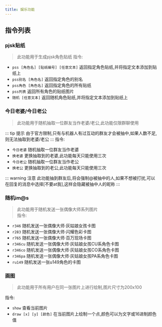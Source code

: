 ```yaml
---
title: 娱乐功能
---
```


## 指令列表

### pjsk贴纸

> 此功能用于生成pjsk角色贴纸
指令:

- `pss [角色名] [贴纸编号] [任意文本]` 返回指定角色贴纸,并将指定文本添加到贴纸上  
- `pss别名 [角色名]` 返回指定角色的别名
- `pss角色 [角色名]` 返回指定角色的所有贴纸
- `pss列表` 返回所有角色的贴纸图片  
- `随机 [任意文本]` 返回随机角色贴纸,并将指定文本添加到贴纸上  

### 今日老婆/今日老公

> 此功能用于随机抽取一位群友当作老婆/老公,此功能仅限群聊使用

::: tip 提示
由于官方限制,只有与机器人有过互动的群友才会被抽中,如果人数不足,则无法抽取到老婆/老公
:::
指令:

- `今日老婆` 随机抽取一位群友当作老婆  
- `换老婆` 更换抽取到的老婆,此功能每天只能使用三次
- `今日老公` 随机抽取一位群友当作老公  
- `换老公` 更换抽取到的老公,此功能每天只能使用三次

::: warning 注意
此功能抽到群友后,将会强制@被抽中的人,如果不想被打扰,可以在回复的消息中选择[不要at我],这样会隐藏被抽中人的昵称
:::

### 随机im@s

> 此功能用于随机发送一张偶像大师系列图片  
指令:

- `r346` 随机发送一张偶像大师·灰姑娘女孩卡图
- `r283` 随机发送一张偶像大师·闪耀色彩卡图
- `r765` 随机发送一张偶像大师·百万现场卡图
- `r346cu` 随机发送一张偶像大师·灰姑娘女孩CU系角色卡图
- `r346co` 随机发送一张偶像大师·灰姑娘女孩CO系角色卡图
- `r346pa` 随机发送一张偶像大师·灰姑娘女孩PA系角色卡图
- `ru149` 随机发送一张u149角色的卡图

### 画图

> 此功能用于所有用户在同一张图片上进行绘制,图片尺寸为200x100

指令:

- `show` 查看当前图片  
- `draw [x] [y] [颜色]` 在当前图片上绘制一个点,颜色可以为文字或16进制颜色值  
